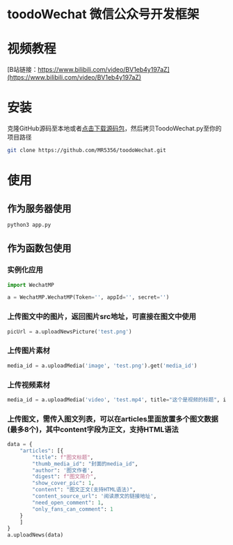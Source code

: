 # toodoWechat 微信公众号开发框架

# 视频教程
[B站链接：https://www.bilibili.com/video/BV1eb4y197aZ](https://www.bilibili.com/video/BV1eb4y197aZ)

# 安装
克隆GitHub源码至本地或者[点击下载源码包](https://github.com/MR5356/toodoWechat/archive/main.zip)，然后拷贝ToodoWechat.py至你的项目路径
```bash
git clone https://github.com/MR5356/toodoWechat.git
```

# 使用
## 作为服务器使用
```bash
python3 app.py
```

## 作为函数包使用
### 实例化应用
```python
import WechatMP

a = WechatMP.WechatMP(Token='', appId='', secret='')
```
### 上传图文中的图片，返回图片src地址，可直接在图文中使用
```python
picUrl = a.uploadNewsPicture('test.png')
```
### 上传图片素材
```python
media_id = a.uploadMedia('image', 'test.png').get('media_id')
```
### 上传视频素材
```python
media_id = a.uploadMedia('video', 'test.mp4', title="这个是视频的标题", introduction="测试视频").get('media_id')
```
### 上传图文，需传入图文列表，可以在articles里面放置多个图文数据(最多8个)，其中content字段为正文，支持HTML语法

```python
data = {
    "articles": [{
        "title": f"图文标题",
        "thumb_media_id": "封面的media_id",
        "author": '图文作者',
        "digest": f"图文简介",
        "show_cover_pic": 1,
        "content": "图文正文(支持HTML语法)",
        "content_source_url": '阅读原文的链接地址',
        "need_open_comment": 1,
        "only_fans_can_comment": 1
    }
    ]
}
a.uploadNews(data)
```